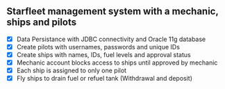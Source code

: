 ## Starfleet management system with a mechanic, ships and pilots

- [x] Data Persistance with JDBC connectivity and Oracle 11g database
- [x] Create pilots with usernames, passwords and unique IDs
- [x] Create ships with names, IDs, fuel levels and approval status
- [x] Mechanic account blocks access to ships until approved by mechanic
- [x] Each ship is assigned to only one pilot
- [x] Fly ships to drain fuel or refuel tank (Withdrawal and deposit)
